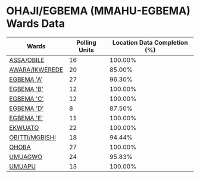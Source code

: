 
# OHAJI/EGBEMA (MMAHU-EGBEMA) Wards Data

| Wards | Polling Units | Location Data Completion (%) |
| ---- | ----- | ------- |
| [ASSA/OBILE](./wards/3547-assa/obile) | 16 | 100.00% |
| [AWARA/IKWEREDE](./wards/3548-awara/ikwerede) | 20 | 85.00% |
| [EGBEMA 'A'](./wards/3549-egbema-'a') | 27 | 96.30% |
| [EGBEMA 'B'](./wards/3550-egbema-'b') | 12 | 100.00% |
| [EGBEMA 'C'](./wards/3551-egbema-'c') | 12 | 100.00% |
| [EGBEMA 'D'](./wards/3552-egbema-'d') | 8 | 87.50% |
| [EGBEMA 'E'](./wards/3553-egbema-'e') | 11 | 100.00% |
| [EKWUATO](./wards/3554-ekwuato) | 22 | 100.00% |
| [OBITTI/MGBISHI](./wards/3555-obitti/mgbishi) | 18 | 94.44% |
| [OHOBA](./wards/3556-ohoba) | 27 | 100.00% |
| [UMUAGWO](./wards/3557-umuagwo) | 24 | 95.83% |
| [UMUAPU](./wards/3558-umuapu) | 13 | 100.00% |





